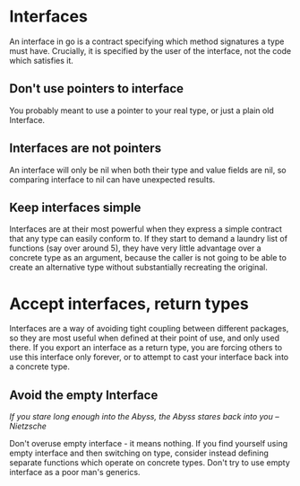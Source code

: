 # Interfaces

An interface in go is a contract specifying which method signatures a type must have. Crucially, it is specified by the user of the interface, not the code which satisfies it.

## Don't use pointers to interface

You probably meant to use a pointer to your real type, or just a plain old Interface.

## Interfaces are not pointers

An interface will only be nil when both their type and value fields are nil, so comparing interface to nil can have unexpected results.

## Keep interfaces simple

Interfaces are at their most powerful when they express a simple contract that any type can easily conform to. If they start to demand a laundry list of functions \(say over around 5\), they have very little advantage over a concrete type as an argument, because the caller is not going to be able to create an alternative type without substantially recreating the original. 

# Accept interfaces, return types

Interfaces are a way of avoiding tight coupling between different packages, so they are most useful when defined at their point of use, and only used there. If you export an interface as a return type, you are forcing others to use this interface only forever, or to attempt to cast your interface back into a concrete type.

## Avoid the empty Interface

_If you stare long enough into the Abyss, the Abyss stares back into you – Nietzsche_

Don't overuse empty interface - it means nothing. If you find yourself using empty interface and then switching on type, consider instead defining separate functions which operate on concrete types. Don't try to use empty interface as a poor man's generics.

## 



